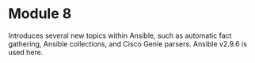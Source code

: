 # Module 8
Introduces several new topics within Ansible, such as automatic fact gathering,
Ansible collections, and Cisco Genie parsers. Ansible v2.9.6 is used here.
